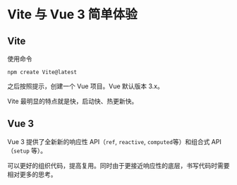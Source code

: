# Vite 与 Vue 3 简单体验

## Vite

使用命令

```bsah
npm create Vite@latest
```

之后按照提示，创建一个 Vue 项目。Vue 默认版本 3.x。

Vite 最明显的特点就是快，启动快、热更新快。

## Vue 3

Vue 3 提供了全新新的响应性 API（`ref`, `reactive`,  `computed`等）和组合式 API（`setup` 等）。

可以更好的组织代码，提高复用。同时由于更接近响应性的底层，书写代码时需要相对更多的思考。